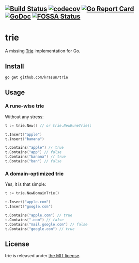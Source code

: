 [![Build Status](https://travis-ci.com/krasun/trie.svg?branch=main)](https://travis-ci.com/krasun/trie)
[![codecov](https://codecov.io/gh/krasun/trie/branch/main/graph/badge.svg?token=rh8BDdHc2v)](https://codecov.io/gh/krasun/trie)
[![Go Report Card](https://goreportcard.com/badge/github.com/krasun/trie)](https://goreportcard.com/report/github.com/krasun/trie)
[![GoDoc](https://godoc.org/https://godoc.org/github.com/krasun/trie?status.svg)](https://godoc.org/github.com/krasun/trie)
[![FOSSA Status](https://app.fossa.com/api/projects/git%2Bgithub.com%2Fkrasun%2Ftrie.svg?type=shield)](https://app.fossa.com/projects/git%2Bgithub.com%2Fkrasun%2Ftrie?ref=badge_shield)
---
# trie

A missing [Trie](https://en.wikipedia.org/wiki/Trie) implementation for Go. 

## Install 

```shell
go get github.com/krasun/trie
```

## Usage 

### A rune-wise trie

Without any stress:

```go 
t := trie.New() // or trie.NewRuneTrie()  

t.Insert("apple")
t.Insert("banana")

t.Contains("apple") // true
t.Contains("app") // false
t.Contains("banana") // true
t.Contains("ban") // false
```

### A domain-optimized trie

Yes, it is that simple:

```go 
t := trie.NewDomainTrie()

t.Insert("apple.com")
t.Insert("google.com")

t.Contains("apple.com") // true
t.Contains(".com") // false
t.Contains("mail.google.com") // false
t.Contains("google.com") // true
```

## License 

trie is released under [the MIT license](LICENSE).

